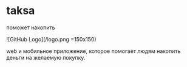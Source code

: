 # taksa

поможет накопить

![GitHub Logo](/logo.png =150x150)

web и мобильное приложение,
которое помогает людям накопить деньги
на желаемую покупку.
